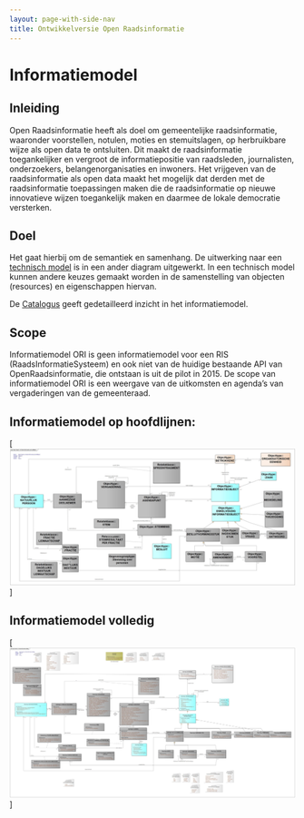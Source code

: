 ```yaml
---
layout: page-with-side-nav
title: Ontwikkelversie Open Raadsinformatie
---
```


# Informatiemodel

## Inleiding
Open Raadsinformatie heeft als doel om gemeentelijke raadsinformatie, waaronder voorstellen, notulen, moties en stemuitslagen, op herbruikbare wijze als open data te ontsluiten. Dit maakt de raadsinformatie toegankelijker en vergroot de informatiepositie van raadsleden, journalisten, onderzoekers, belangenorganisaties en inwoners. Het vrijgeven van de raadsinformatie als open data maakt het mogelijk dat derden met de raadsinformatie toepassingen maken die de raadsinformatie op nieuwe innovatieve wijzen toegankelijk maken en daarmee de lokale democratie versterken.  

## Doel

Het gaat hierbij om de semantiek en samenhang. De uitwerking naar een [technisch model](./Uitwisselingsmodel.md) is in een ander diagram uitgewerkt. In een technisch model kunnen andere keuzes gemaakt worden in de samenstelling van objecten (resources) en eigenschappen hiervan.

De [Catalogus](./Catalogus03-2021.html) geeft gedetailleerd inzicht in het informatiemodel.
## Scope

Informatiemodel ORI is geen informatiemodel voor een RIS (RaadsInformatieSysteem) en ook niet van de huidige bestaande API van OpenRaadsinformatie, die ontstaan is uit de pilot in 2015. De scope van informatiemodel ORI is een weergave van de uitkomsten en agenda’s van vergaderingen van de gemeenteraad.

## Informatiemodel op hoofdlijnen:

<!--[![Informatiemodel op hoofdlijnen Open Raadsinformatie](./Open%20Raads-%20en%20StatenInformatie%20op%20hoofdlijnen.jpg)](https://github.com/VNG-Realisatie/ODS-Open-Raadsinformatie/blob/master/docs/Open%20Raads-%20en%20StatenInformatie%20op%20hoofdlijnen.jpg)-->

[![Informatiemodel op hoofdlijnen Open Raadsinformatie](./Open%20Raads-%20en%20StatenInformatie%20op%20hoofdlijnen.jpg)]

## Informatiemodel volledig

<!--[![Informatiemodel volledig Open Raadsinformatie](./Open%20Raads-%20en%20StatenInformatie%20volledig.jpg)](https://github.com/VNG-Realisatie/ODS-Open-Raadsinformatie/blob/master/docs/Open%20Raads-%20en%20StatenInformatie%20volledig.jpg)-->

[![Informatiemodel volledig Open Raadsinformatie](./Open%20Raads-%20en%20StatenInformatie%20volledig.jpg)]
